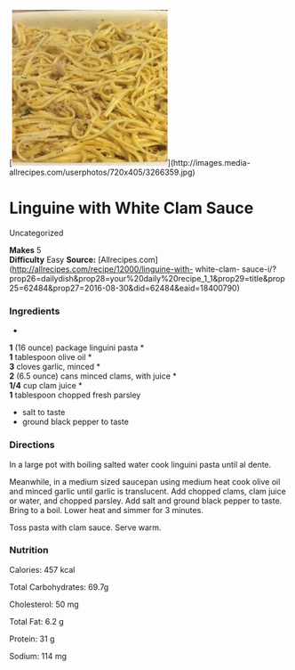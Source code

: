 ﻿

[![](./images/660f1ef3-0d7b-4741-99bd-596e1ce0c3d5.jpg)](http://images.media-
allrecipes.com/userphotos/720x405/3266359.jpg)

#  Linguine with White Clam Sauce

Uncategorized

  
**Makes** 5  
**Difficulty** Easy
**Source:** [Allrecipes.com](http://allrecipes.com/recipe/12000/linguine-with-
white-clam-
sauce-i/?prop26=dailydish&prop28=your%20daily%20recipe_1_1&prop29=title&prop25=62484&prop27=2016-08-30&did=62484&eaid=18400790)

###  Ingredients

  *  
**1** (16 ounce) package linguini pasta
  *   
**1** tablespoon olive oil
  *   
**3** cloves garlic, minced
  *   
**2** (6.5 ounce) cans minced clams, with juice
  *   
**1/4** cup clam juice
  *   
**1** tablespoon chopped fresh parsley
  * salt to taste
  * ground black pepper to taste

###  Directions

In a large pot with boiling salted water cook linguini pasta until al dente.

Meanwhile, in a medium sized saucepan using medium heat cook olive oil and
minced garlic until garlic is translucent. Add chopped clams, clam juice or
water, and chopped parsley. Add salt and ground black pepper to taste. Bring
to a boil. Lower heat and simmer for 3 minutes.

Toss pasta with clam sauce. Serve warm.

###  Nutrition

Calories: 457 kcal

Total Carbohydrates: 69.7g

Cholesterol: 50 mg

Total Fat: 6.2 g

Protein: 31 g

Sodium: 114 mg

